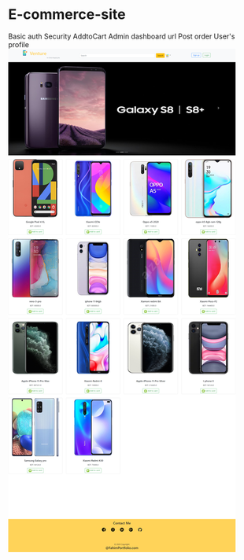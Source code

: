 # E-commerce-site
Basic auth Security
AddtoCart
Admin dashboard url
Post order 
User's profile
![](/images/FullwebsiteVenture.png)
